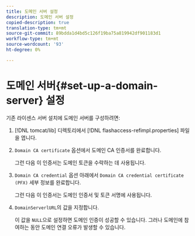 ```yaml
---
title: 도메인 서버 설정
description: 도메인 서버 설정
copied-description: true
translation-type: tm+mt
source-git-commit: 89bdda1d4bd5c126f19ba75a819942df901183d1
workflow-type: tm+mt
source-wordcount: '93'
ht-degree: 0%

---
```



# 도메인 서버{#set-up-a-domain-server} 설정

기존 라이센스 서버 설치에 도메인 서버를 구성하려면:

1. [!DNL tomcat/lib] 디렉토리에서 [!DNL flashaccess-refimpl.properties] 파일을 엽니다.
1. `Domain CA certificate` 옵션에서 도메인 CA 인증서를 완료합니다.

   그런 다음 이 인증서는 도메인 토큰을 수락하는 데 사용됩니다.
1. `Domain CA credential` 옵션 아래에서 `Domain CA credential certificate (PFX)` 세부 정보를 완료합니다.

   그런 다음 이 인증서는 도메인 인증서 및 토큰 서명에 사용됩니다.
1. `DomainServerlURL`의 값을 지정합니다.

   이 값을 `NULL`으로 설정하면 도메인 인증이 성공할 수 있습니다. 그러나 도메인에 참여하는 동안 도메인 연결 오류가 발생할 수 있습니다.
